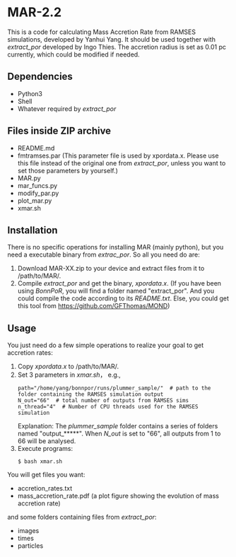 # MAR-2.2

This is a code for calculating Mass Accretion Rate from RAMSES simulations, developed by Yanhui Yang. It should be used together with *extract_por* developed by Ingo Thies. The accretion radius is set as 0.01 pc currently, which could be modified if needed. 

## Dependencies  
- Python3
- Shell
- Whatever required by *extract_por*

## Files inside ZIP archive  
- README.md
- fmtramses.par (This parameter file is used by xpordata.x. Please use this file instead of the original one from *extract_por*, unless you want to set those parameters by yourself.)
- MAR.py
- mar_funcs.py
- modify_par.py
- plot_mar.py
- xmar.sh

## Installation
There is no specific operations for installing MAR (mainly python), but you need a executable binary from *extrac_por*. So all you need do are:  
1. Download MAR-XX.zip to your device and extract files from it to /path/to/MAR/.
2. Compile *extract_por* and get the binary, *xpordata.x*. (If you have been using *BonnPoR*, you will find a folder named "extract_por". And you could compile the code according to its *README.txt*. Else, you could get this tool from https://github.com/GFThomas/MOND)

## Usage
You just need do a few simple operations to realize your goal to get accretion rates:  
1. Copy *xpordata.x* to /path/to/MAR/.
2. Set 3 parameters in *xmar.sh*， e.g.,
   ```
   path="/home/yang/bonnpor/runs/plummer_sample/"  # path to the folder containing the RAMSES simulation output
   N_out="66"  # total number of outputs from RAMSES sims
   n_thread="4"  # Number of CPU threads used for the RAMSES simulation
   ```
   Explanation: The *plummer_sample* folder contains a series of folders named "output_\*\*\*\*\*". When *N_out* is set to "66", all outputs from 1 to 66 will be analysed.
3. Execute programs:
   ```
   $ bash xmar.sh
   ```
You will get files you want:  
- accretion_rates.txt  
- mass_accretion_rate.pdf (a plot figure showing the evolution of mass accretion rate)  

and some folders containing files from *extract_por*:  
- images
- times 
- particles  

